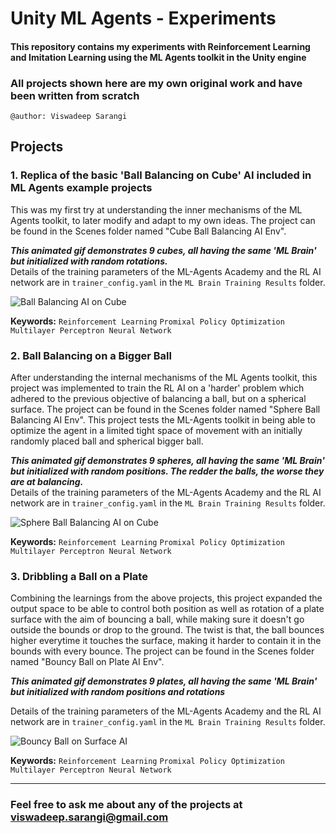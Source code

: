 # Unity ML Agents - Experiments
#### This repository contains my experiments with Reinforcement Learning and Imitation Learning using the ML Agents toolkit in the Unity engine
### All projects shown here are my own original work and have been written from scratch
`@author: Viswadeep Sarangi`

## Projects

### 1. Replica of the basic 'Ball Balancing on Cube' AI included in ML Agents example projects
This was my first try at understanding the inner mechanisms of the ML Agents toolkit, to later modify and adapt to my own ideas. The project can be found in the Scenes folder named "Cube Ball Balancing AI Env".

***This animated gif demonstrates 9 cubes, all having the same 'ML Brain' but initialized with random rotations.***   
Details of the training parameters of the ML-Agents Academy and the RL AI network are in `trainer_config.yaml` in the `ML Brain Training Results` folder. 

![Ball Balancing AI on Cube](_github_readme_resources/cube_ball_balancing_ai.gif)   
   
**Keywords:** `Reinforcement Learning` `Promixal Policy Optimization` `Multilayer Perceptron Neural Network`
      
      
### 2. Ball Balancing on a Bigger Ball
After understanding the internal mechanisms of the ML Agents toolkit, this project was implemented to train the RL AI on a 'harder' problem which adhered to the previous objective of balancing a ball, but on a spherical surface. The project can be found in the Scenes folder named "Sphere Ball Balancing AI Env". This project tests the ML-Agents toolkit in being able to optimize the agent in a limited tight space of movement with an initially randomly placed ball and spherical bigger ball. 

***This animated gif demonstrates 9 spheres, all having the same 'ML Brain' but initialized with random positions. The redder the balls, the worse they are at balancing.***   
Details of the training parameters of the ML-Agents Academy and the RL AI network are in `trainer_config.yaml` in the `ML Brain Training Results` folder.

![Sphere Ball Balancing AI on Cube](_github_readme_resources/sphere_ball_balancing_ai.gif)     

**Keywords:** `Reinforcement Learning` `Promixal Policy Optimization` `Multilayer Perceptron Neural Network`

### 3. Dribbling a Ball on a Plate
Combining the learnings from the above projects, this project expanded the output space to be able to control both position as well as rotation of a plate surface with the aim of bouncing a ball, while making sure it doesn't go outside the bounds or drop to the ground. The twist is that, the ball bounces higher everytime it touches the surface, making it harder to contain it in the bounds with every bounce. The project can be found in the Scenes folder named "Bouncy Ball on Plate AI Env".   

***This animated gif demonstrates 9 plates, all having the same 'ML Brain' but initialized with random positions and rotations***    

Details of the training parameters of the ML-Agents Academy and the RL AI network are in `trainer_config.yaml` in the `ML Brain Training Results` folder.
   
![Bouncy Ball on Surface AI](_github_readme_resources/bouncy_ball_balancing_ai.gif)  

**Keywords:** `Reinforcement Learning` `Promixal Policy Optimization` `Multilayer Perceptron Neural Network`
   
  
-----  
### Feel free to ask me about any of the projects at <viswadeep.sarangi@gmail.com>

